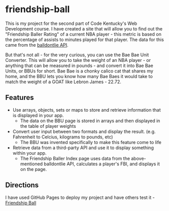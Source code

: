 # friendship-ball

This is my project for the second part of Code Kentucky's Web Development course. I have created a site that will allow you to find out the "Friendship Baller Rating" of a current NBA player - this metric is based on the percentage of assists to minutes played for that player. The data for this came from the [balldontlie API](https://www.balldontlie.io/home.html#introduction).

But that's not all - for the very curious, you can use the Bae Bae Unit Converter. This will allow you to take the weight of an NBA player - or anything that can be measured in pounds - and convert it into Bae Bae Units, or BBUs for short. Bae Bae is a chonky calico cat that shares my home, and the BBU lets you know how many Bae Baes it would take to match the weight of a GOAT like Lebron James - 22.72.

## Features

- Use arrays, objects, sets or maps to store and retrieve information that is displayed in your app.
  - The data on the BBU page is stored in arrays and then displayed in the table of player weights
- Convert user input between two formats and display the result. (e.g. Fahrenheit to Celcius, kilograms to pounds, etc)
  - The BBU was invented specifically to make this feature come to life
- Retrieve data from a third-party API and use it to display something within your app.
  - The Friendship Baller Index page uses data from the above-mentioned balldontlie API, calculates a player's FBI, and displays it on the page.
 
## Directions

I have used GitHub Pages to deploy my project and have others test it - [Friendship Ball](https://jennyplummer.github.io/friendship-ball/)
